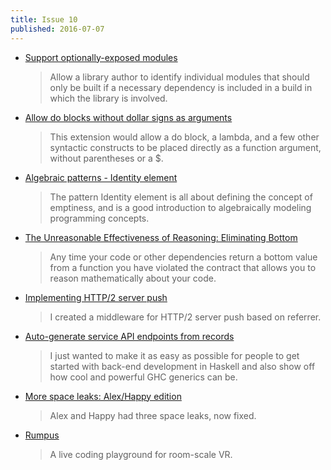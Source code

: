 ```yaml
---
title: Issue 10
published: 2016-07-07
---
```


-   [Support optionally-exposed modules](https://github.com/sol/hpack/pull/112)

    > Allow a library author to identify individual modules that should only be built if a necessary dependency is included in a build in which the library is involved.

-   [Allow do blocks without dollar signs as arguments](https://ghc.haskell.org/trac/ghc/ticket/10843)

    > This extension would allow a do block, a lambda, and a few other syntactic constructs to be placed directly as a function argument, without parentheses or a $.

-   [Algebraic patterns - Identity element](https://philipnilsson.github.io/Badness10k/posts/2016-06-29-functional-patterns-identity-element.html)

    > The pattern Identity element is all about defining the concept of emptiness, and is a good introduction to algebraically modeling programming concepts.

-   [The Unreasonable Effectiveness of Reasoning: Eliminating Bottom](http://typed.funops.co/tutorials/2016/05/25/unreasonable-effectiveness-of-reasoning-understanding-bottom.html)

    > Any time your code or other dependencies return a bottom value from a function you have violated the contract that allows you to reason mathematically about your code.

-   [Implementing HTTP/2 server push](http://www.yesodweb.com/blog/2016/07/http2-server-push)

    > I created a middleware for HTTP/2 server push based on referrer.

-   [Auto-generate service API endpoints from records](http://www.haskellforall.com/2016/07/auto-generate-service-api-endpoints.html)

    > I just wanted to make it as easy as possible for people to get started with back-end development in Haskell and also show off how cool and powerful GHC generics can be.

-   [More space leaks: Alex/Happy edition](https://neilmitchell.blogspot.de/2016/07/more-space-leaks-alexhappy-edition.html)

    > Alex and Happy had three space leaks, now fixed.

-   [Rumpus](https://www.youtube.com/watch?v=pnEdY2Qttvw)

    > A live coding playground for room-scale VR.
